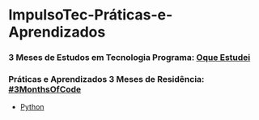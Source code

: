 # ImpulsoTec-Práticas-e-Aprendizados

### 3 Meses de Estudos em Tecnologia Programa: [Oque Estudei](https://github.com/mlopezlr/ImpulsoTec-Praticas-e-Aprendizados/blob/main/Estudos.md)
### Práticas e Aprendizados 3 Meses de Residência: [#3MonthsOfCode](https://github.com/mlopezlr/ImpulsoTec-Praticas-e-Aprendizados/blob/main/3MonthsOfCode)
- [Python](https://github.com/mlopezlr/Python)
